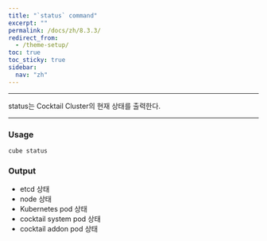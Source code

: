 ```yaml
---
title: "`status` command"
excerpt: ""
permalink: /docs/zh/8.3.3/
redirect_from:
  - /theme-setup/
toc: true
toc_sticky: true
sidebar:
  nav: "zh"
---
```


---
status는 Cocktail Cluster의 현재 상태를 출력한다.

---

### Usage

`cube status`

### Output

* etcd 상태
* node 상태
* Kubernetes pod 상태
* cocktail system pod 상태
* cocktail addon pod 상태


